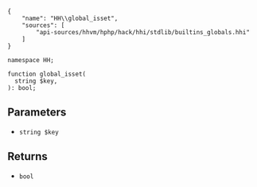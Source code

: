 ``` yamlmeta
{
    "name": "HH\\global_isset",
    "sources": [
        "api-sources/hhvm/hphp/hack/hhi/stdlib/builtins_globals.hhi"
    ]
}
```




``` Hack
namespace HH;

function global_isset(
  string $key,
): bool;
```




## Parameters




+ ` string $key `




## Returns




* ` bool `
<!-- HHAPIDOC -->
